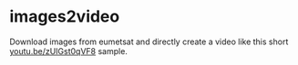 # images2video

Download images from eumetsat and directly create a video like this short 
<a href=https://youtu.be/zUIGst0qVF8>youtu.be/zUIGst0qVF8</a> sample.





